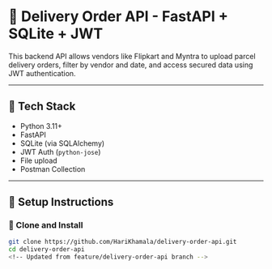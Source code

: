# 🚚 Delivery Order API - FastAPI + SQLite + JWT

This backend API allows vendors like Flipkart and Myntra to upload parcel delivery orders, filter by vendor and date, and access secured data using JWT authentication.

---

## 🔧 Tech Stack

- Python 3.11+
- FastAPI
- SQLite (via SQLAlchemy)
- JWT Auth (`python-jose`)
- File upload
- Postman Collection

---

## 🚀 Setup Instructions

### 🔁 Clone and Install

```bash
git clone https://github.com/HariKhamala/delivery-order-api.git
cd delivery-order-api
<!-- Updated from feature/delivery-order-api branch -->


